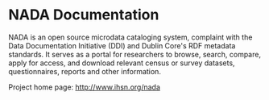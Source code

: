 # NADA Documentation

NADA is an open source microdata cataloging system, complaint with the Data Documentation Initiative (DDI) and Dublin Core's RDF metadata standards. It serves as a portal for researchers to browse, search, compare, apply for access, and download relevant census or survey datasets, questionnaires, reports and other information. 

Project home page: http://www.ihsn.org/nada

